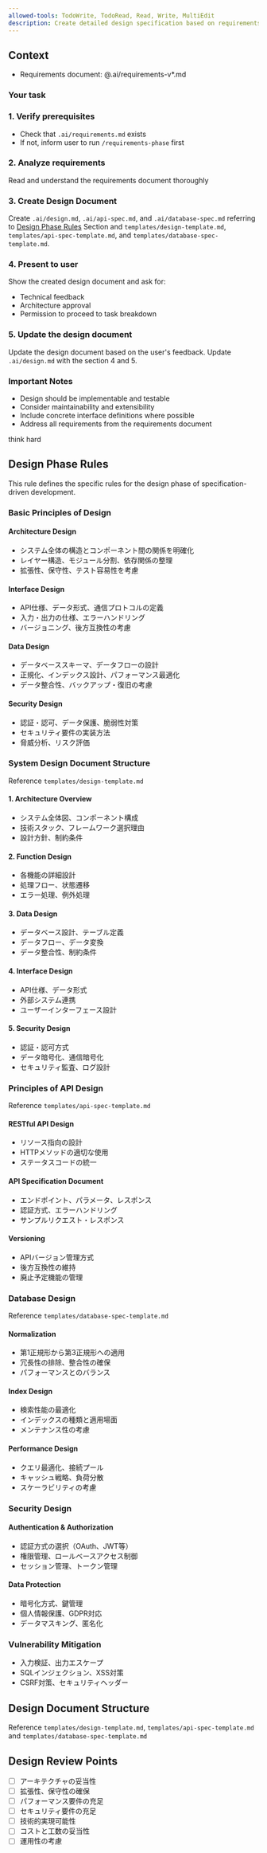 ```yaml
---
allowed-tools: TodoWrite, TodoRead, Read, Write, MultiEdit
description: Create detailed design specification based on requirements (Stage 2 of Spec-Driven Development)
---
```


## Context

- Requirements document: @.ai/requirements-v*.md

### Your task

### 1. Verify prerequisites

- Check that `.ai/requirements.md` exists
- If not, inform user to run `/requirements-phase` first

### 2. Analyze requirements

Read and understand the requirements document thoroughly

### 3. Create Design Document

Create `.ai/design.md`, `.ai/api-spec.md`, and `.ai/database-spec.md` referring to [Design Phase Rules](#design-phase-rules) Section and `templates/design-template.md`, `templates/api-spec-template.md`, and `templates/database-spec-template.md`.

### 4. Present to user
Show the created design document and ask for:
- Technical feedback
- Architecture approval
- Permission to proceed to task breakdown

### 5. Update the design document

Update the design document based on the user's feedback.
Update `.ai/design.md` with the section 4 and 5.

### Important Notes
- Design should be implementable and testable
- Consider maintainability and extensibility
- Include concrete interface definitions where possible
- Address all requirements from the requirements document

think hard

## Design Phase Rules

This rule defines the specific rules for the design phase of specification-driven development.

### Basic Principles of Design

#### Architecture Design
- システム全体の構造とコンポーネント間の関係を明確化
- レイヤー構造、モジュール分割、依存関係の整理
- 拡張性、保守性、テスト容易性を考慮

#### Interface Design
- API仕様、データ形式、通信プロトコルの定義
- 入力・出力の仕様、エラーハンドリング
- バージョニング、後方互換性の考慮

#### Data Design
- データベーススキーマ、データフローの設計
- 正規化、インデックス設計、パフォーマンス最適化
- データ整合性、バックアップ・復旧の考慮

#### Security Design
- 認証・認可、データ保護、脆弱性対策
- セキュリティ要件の実装方法
- 脅威分析、リスク評価

### System Design Document Structure

Reference `templates/design-template.md`

#### 1. Architecture Overview
- システム全体図、コンポーネント構成
- 技術スタック、フレームワーク選択理由
- 設計方針、制約条件

#### 2. Function Design
- 各機能の詳細設計
- 処理フロー、状態遷移
- エラー処理、例外処理

#### 3. Data Design
- データベース設計、テーブル定義
- データフロー、データ変換
- データ整合性、制約条件

#### 4. Interface Design
- API仕様、データ形式
- 外部システム連携
- ユーザーインターフェース設計

#### 5. Security Design
- 認証・認可方式
- データ暗号化、通信暗号化
- セキュリティ監査、ログ設計

### Principles of API Design

Reference `templates/api-spec-template.md`

#### RESTful API Design
- リソース指向の設計
- HTTPメソッドの適切な使用
- ステータスコードの統一

#### API Specification Document
- エンドポイント、パラメータ、レスポンス
- 認証方式、エラーハンドリング
- サンプルリクエスト・レスポンス

#### Versioning
- APIバージョン管理方式
- 後方互換性の維持
- 廃止予定機能の管理

### Database Design

Reference `templates/database-spec-template.md`

#### Normalization
- 第1正規形から第3正規形への適用
- 冗長性の排除、整合性の確保
- パフォーマンスとのバランス

#### Index Design
- 検索性能の最適化
- インデックスの種類と適用場面
- メンテナンス性の考慮

#### Performance Design
- クエリ最適化、接続プール
- キャッシュ戦略、負荷分散
- スケーラビリティの考慮

### Security Design

#### Authentication & Authorization
- 認証方式の選択（OAuth、JWT等）
- 権限管理、ロールベースアクセス制御
- セッション管理、トークン管理

#### Data Protection
- 暗号化方式、鍵管理
- 個人情報保護、GDPR対応
- データマスキング、匿名化

### Vulnerability Mitigation
- 入力検証、出力エスケープ
- SQLインジェクション、XSS対策
- CSRF対策、セキュリティヘッダー

## Design Document Structure

Reference `templates/design-template.md`, `templates/api-spec-template.md` and `templates/database-spec-template.md`

## Design Review Points

- [ ] アーキテクチャの妥当性
- [ ] 拡張性、保守性の確保
- [ ] パフォーマンス要件の充足
- [ ] セキュリティ要件の充足
- [ ] 技術的実現可能性
- [ ] コストと工数の妥当性
- [ ] 運用性の考慮
